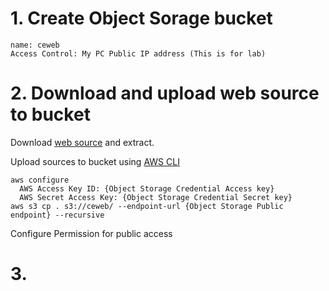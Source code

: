 # 1. Create Object Sorage bucket

    name: ceweb
    Access Control: My PC Public IP address (This is for lab) 

# 2. Download and upload web source to bucket

Download [web source](https://github.com/scp-cloudacademy/ce-advanced/blob/main/23/web.zip) and extract.

Upload sources to bucket using [AWS CLI](https://aws.amazon.com/ko/cli/)

    aws configure
      AWS Access Key ID: {Object Storage Credential Access key}
      AWS Secret Access Key: {Object Storage Credential Secret key}
    aws s3 cp . s3://ceweb/ --endpoint-url {Object Storage Public endpoint} --recursive

Configure Permission for public access

# 3. 
